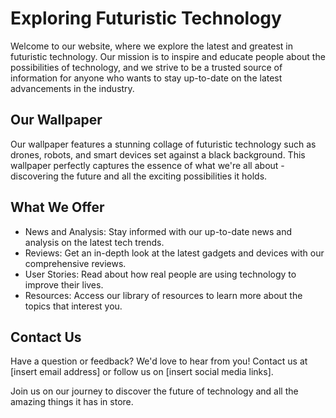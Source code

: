 <!--font:Montserrat-->

# Exploring Futuristic Technology

Welcome to our website, where we explore the latest and greatest in futuristic technology. Our mission is to inspire and educate people about the possibilities of technology, and we strive to be a trusted source of information for anyone who wants to stay up-to-date on the latest advancements in the industry.

## Our Wallpaper

Our wallpaper features a stunning collage of futuristic technology such as drones, robots, and smart devices set against a black background. This wallpaper perfectly captures the essence of what we're all about - discovering the future and all the exciting possibilities it holds.

## What We Offer

- News and Analysis: Stay informed with our up-to-date news and analysis on the latest tech trends.
- Reviews: Get an in-depth look at the latest gadgets and devices with our comprehensive reviews.
- User Stories: Read about how real people are using technology to improve their lives.
- Resources: Access our library of resources to learn more about the topics that interest you.

## Contact Us

Have a question or feedback? We'd love to hear from you! Contact us at [insert email address] or follow us on [insert social media links].

Join us on our journey to discover the future of technology and all the amazing things it has in store.

<!--

Write me content for website with wallpaper which alt text is:

"A wallpaper featuring a collage of futuristic technology such as drones, robots, and smart devices, set against a black background."

The name/title of the page should not be 1:1 copy of the alt text but rather a real content of the website which is using this wallpaper.

- Use markdown format 
- Start with heading
- Heading should be short and concise
- The content should look like a real website 
- The website should not be about the wallpaper, wallpaper is just a related background
- Heading should be contain work "wallpaper" or "background"
- Include real sections like references, contact, user stories, etc. use things relevant to the page purpose.
- Feel free to use structure like headings, bullets, numbering, blockquotes, paragraphs, horizontal lines, etc.
- You can use formatting like bold or _italic_
- You can include UTF-8 emojis
- Links should be only #hash anchors (and you can refer to the document itself)
- Do not include images


---


# Future Tech: Embracing the Advancements of Tomorrow

Welcome to Future Tech, where we explore the latest and greatest in technology. Our website is dedicated to showcasing the most innovative products and services that are shaping our world.

## Our Wallpaper

Our wallpaper features a stunning collage of futuristic technology such as drones, robots, and smart devices set against a black background. This wallpaper perfectly captures the essence of what we're all about - embracing the advancements of tomorrow.

## Who We Are

At Future Tech, we believe that technology has the power to change the world for the better. Our team of experts is passionate about exploring the latest trends and innovations in tech and sharing them with you.

## Our Mission

Our mission is to inspire and educate people about the possibilities of technology. We strive to be a trusted source of information for anyone who wants to stay up-to-date on the latest advancements in the industry.

## What We Offer

- News and Analysis: Stay informed with our up-to-date news and analysis on the latest tech trends.
- Reviews: Get an in-depth look at the latest gadgets and devices with our comprehensive reviews.
- User Stories: Read about how real people are using technology to improve their lives.
- References: Access our library of resources to learn more about the topics that interest you.

## Contact Us

Have a question or feedback? We'd love to hear from you! Contact us at [insert email address] or follow us on [insert social media links].

Join us on our journey to discover the future of technology.


---


Heading is too long, rewrite whole content.


---


# Embrace the Future: Discover the Latest in Tech

Welcome to our website dedicated to exploring the latest and greatest in technology. Our mission is to inspire and educate people about the possibilities of technology, and we strive to be a trusted source of information for anyone who wants to stay up-to-date on the latest advancements in the industry.

## Our Wallpaper

Our wallpaper features a stunning collage of futuristic technology such as drones, robots, and smart devices set against a black background. This wallpaper perfectly captures the essence of what we're all about - embracing the future and all the exciting possibilities it holds.

## What We Offer

- News and Analysis: Stay informed with our up-to-date news and analysis on the latest tech trends.
- Reviews: Get an in-depth look at the latest gadgets and devices with our comprehensive reviews.
- User Stories: Read about how real people are using technology to improve their lives.
- References: Access our library of resources to learn more about the topics that interest you.

## Contact Us

Have a question or feedback? We'd love to hear from you! Contact us at [insert email address] or follow us on [insert social media links].

Join us on our journey to discover the future of technology and all the amazing things it has in store.


---


Heading is too long, rewrite whole content.


---


# Tech Forward: Discover the Latest in Futuristic Innovations

Welcome to our website, dedicated to exploring the latest and greatest in futuristic technology. Our mission is to inspire and educate people about the possibilities of technology, and we strive to be a trusted source of information for anyone who wants to stay up-to-date on the latest advancements in the industry.

## Our Wallpaper

Our wallpaper features a stunning collage of futuristic technology such as drones, robots, and smart devices set against a black background. This wallpaper perfectly captures the essence of what we're all about - embracing the future and all the exciting possibilities it holds.

## What We Offer

- News and Analysis: Stay informed with our up-to-date news and analysis on the latest tech trends.
- Reviews: Get an in-depth look at the latest gadgets and devices with our comprehensive reviews.
- User Stories: Read about how real people are using technology to improve their lives.
- Resources: Access our library of resources to learn more about the topics that interest you.

## Contact Us

Have a question or feedback? We'd love to hear from you! Contact us at [insert email address] or follow us on [insert social media links].

Join us on our journey to discover the latest and greatest in futuristic innovations and all the amazing things they have in store.


---


Heading is too long, rewrite whole content.


---


# Discover the Future: Exploring the Latest in Futuristic Technology

Welcome to our website, where we explore the latest and greatest in futuristic technology. Our mission is to inspire and educate people about the possibilities of technology, and we strive to be a trusted source of information for anyone who wants to stay up-to-date on the latest advancements in the industry.

## Our Wallpaper

Our wallpaper features a stunning collage of futuristic technology such as drones, robots, and smart devices set against a black background. This wallpaper perfectly captures the essence of what we're all about - discovering the future and all the exciting possibilities it holds.

## What We Offer

- News and Analysis: Stay informed with our up-to-date news and analysis on the latest tech trends.
- Reviews: Get an in-depth look at the latest gadgets and devices with our comprehensive reviews.
- User Stories: Read about how real people are using technology to improve their lives.
- Resources: Access our library of resources to learn more about the topics that interest you.

## Contact Us

Have a question or feedback? We'd love to hear from you! Contact us at [insert email address] or follow us on [insert social media links].

Join us on our journey to discover the future of technology and all the amazing things it has in store.


---


Write me a Google font which is best fitting for the website.

Pick from the list:
- Alegreya
- Barlow Condensed
- Great Vibes
- Orbitron
- Lobster
- Lato
- Inter
- Futura
- Montserrat
- Roboto
- Open Sans
- Poppins
- Raleway
- Exo 2
- IBM Plex Sans
- Dancing Script
- Playfair Display


Write just the font name nothing else.


---


Montserrat

-->
